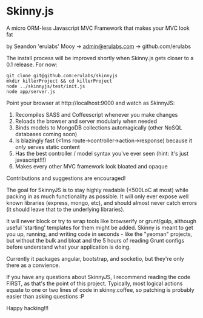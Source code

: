Skinny.js
=======
A micro ORM-less Javascript MVC Framework that makes your MVC look fat

by Seandon 'erulabs' Mooy -> admin@erulabs.com -> github.com/erulabs

The install process will be improved shortly when Skinny.js gets closer to a 0.1 release. For now:

    git clone git@github.com:erulabs/skinnyjs
    mkdir killerProject && cd killerProject
    node ../skinnyjs/test/init.js
    node app/server.js

Point your browser at http://localhost:9000 and watch as SkinnyJS:
  1) Recompiles SASS and Coffeescript whenever you make changes
  2) Reloads the browser and server modularly when needed
  3) Binds models to MongoDB collections automagically (other NoSQL databases coming soon)
  4) Is blazingly fast (<1ms route->controller->action->response) because it _only_ serves static content
  5) Has the best controller / model syntax you've ever seen (hint: it's just javascript!!!)
  6) Makes every other MVC framework look bloated and opaque

Contributions and suggestions are encouraged!

The goal for SkinnyJS is to stay highly readable (<500LoC at most) while packing in as much functionality as possible. It will only ever expose well known libraries (express, mongo, etc), and should almost never catch errors (it should leave that to the underlying libraries).

It will never block or try to wrap tools like browserify or grunt/gulp, although useful 'starting' templates for them might be added. Skinny is meant to get you up, running, and writing code in seconds - like the "yeoman" projects, but without the bulk and bloat and the 5 hours of reading Grunt configs before understand what your application is doing.

Currently it packages angular, bootstrap, and socketio, but they're only there as a convience.

If you have any questions about SkinnyJS, I recommend reading the code FIRST, as that's the point of this project. Typically, most logical actions equate to one or two lines of code in skinny.coffee, so patching is probably easier than asking questions :P

Happy hacking!!!
